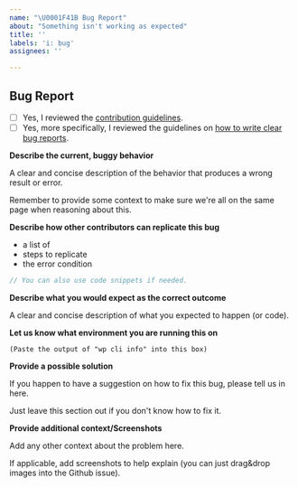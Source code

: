 ```yaml
---
name: "\U0001F41B Bug Report"
about: "Something isn't working as expected"
title: ''
labels: 'i: bug'
assignees: ''

---
```


## Bug Report

<!--- ⚠️ Before you start reporting the bug... ---

**Is your bug report directly related to a specific command?**

If yes, make sure you are in the correct repository that contains the command you are referring to, and only create the issue in that repository.

Here's a quick overview of where to find the different commands:

* `wp (cache|transient) *` https://github.com/wp-cli/cache-command
* `wp checksum` https://github.com/wp-cli/checksum-command
* `wp config *` https://github.com/wp-cli/config-command
* `wp core *` https://github.com/wp-cli/core-command
* `wp cron *` https://github.com/wp-cli/cron-command
* `wp db *` https://github.com/wp-cli/db-command
* `wp embed *` https://github.com/wp-cli/embed-command
* `wp (eval|eval-file)` https://github.com/wp-cli/eval-command
* `wp export` https://github.com/wp-cli/export-command
* `wp (option|post|comment|user|term|site) *` https://github.com/wp-cli/entity-command
* `wp i18n` https://github.com/wp-cli/i18n-command
* `wp import` https://github.com/wp-cli/import-command
* `wp language` https://github.com/wp-cli/language-command
* `wp maintenance-mode *` https://github.com/wp-cli/maintenance-mode-command
* `wp media *` https://github.com/wp-cli/media-command
* `wp package *` https://github.com/wp-cli/package-command
* `wp (plugin|theme) *` https://github.com/wp-cli/extension-command
* `wp rewrite` https://github.com/wp-cli/rewrite-command
* `wp (role|cap) *` https://github.com/wp-cli/role-command
* `wp scaffold *` https://github.com/wp-cli/scaffold-command
* `wp search-replace` https://github.com/wp-cli/search-replace-command
* `wp server` https://github.com/wp-cli/server-command
* `wp shell` https://github.com/wp-cli/shell-command
* `wp super-admin *` https://github.com/wp-cli/super-admin-command
* `wp (widget|sidebar) *` https://github.com/wp-cli/widget-command

If you are not in the correct repository right now, you can just close this issue/window without submitting and click through to the correct one.

**Are you unsure about which repository to post the bug report into?**

Just head over to the [`wp-cli/wp-cli`](https://github.com/wp-cli/wp-cli) repository and [create a new issue in that repository](https://github.com/wp-cli/wp-cli/issues/new). The maintainers can still move the bug report into the correct repository later on.

--- ✅ If you are in the correct location now... --->

- [ ] Yes, I reviewed the [contribution guidelines](https://make.wordpress.org/cli/handbook/contributing/).
- [ ] Yes, more specifically, I reviewed the guidelines on [how to write clear bug reports](https://make.wordpress.org/cli/handbook/bug-reports/).

**Describe the current, buggy behavior**

A clear and concise description of the behavior that produces a wrong result or error.

Remember to provide some context to make sure we're all on the same page when reasoning about this.

**Describe how other contributors can replicate this bug**

- a list of
- steps to replicate
- the error condition

```js
// You can also use code snippets if needed.
```

**Describe what you would expect as the correct outcome**

A clear and concise description of what you expected to happen (or code).

**Let us know what environment you are running this on**

```
(Paste the output of "wp cli info" into this box)
```

**Provide a possible solution**

If you happen to have a suggestion on how to fix this bug, please tell us in here.

Just leave this section out if you don't know how to fix it.

**Provide additional context/Screenshots**

Add any other context about the problem here.

If applicable, add screenshots to help explain (you can just drag&drop images into the Github issue).
